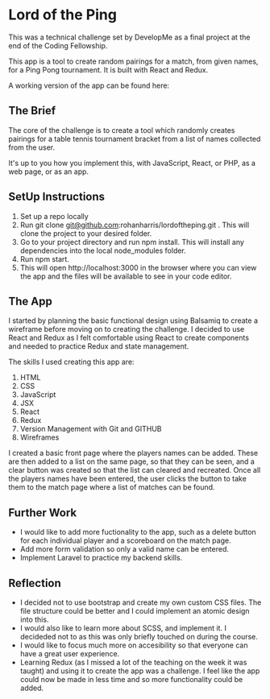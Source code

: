 # Lord of the Ping
This was a technical challenge set by DevelopMe as a final project at the end of the Coding Fellowship. 

This app is a tool to create random pairings for a match, from given names, for a Ping Pong tournament. It is built with React and Redux. 

A working version of the app can be found here: 


## The Brief

The core of the challenge is to create a tool which randomly creates pairings for a table tennis tournament bracket from a list of names collected from the user.

It's up to you how you implement this, with JavaScript, React, or PHP, as a web page, or as an app.


## SetUp Instructions

1. Set up a repo locally
2. Run git clone git@github.com:rohanharris/lordoftheping.git <desired sub-directory>. This will clone the project to your desired folder.
2. Go to your project directory and run npm install. This will install any dependencies into the local node_modules folder.
3. Run npm start.
4. This will open http://localhost:3000 in the browser where you can view the app and the files will be available to see in your code editor. 
  
  
## The App

I started by planning the basic functional design using Balsamiq to create a wireframe before moving on to creating the challenge. I decided to use React and Redux as I felt comfortable using React to create components and needed to practice Redux and state management. 

The skills I used creating this app are:

1. HTML
2. CSS
3. JavaScript
4. JSX
5. React
6. Redux
7. Version Management with Git and GITHUB
8. Wireframes


I created a basic front page where the players names can be added. These are then added to a list on the same page, so that they can be seen, and a clear button was created so that the list can cleared and recreated. Once all the players names have been entered, the user clicks the button to take them to the match page where a list of matches can be found. 


## Further Work

* I would like to add more fuctionality to the app, such as a delete button for each individual player and a scoreboard on the match page.
* Add more form validation so only a valid name can be entered.
* Implement Laravel to practice my backend skills. 


## Reflection

* I decided not to use bootstrap and create my own custom CSS files. The file structure could be better and I could implement an atomic design into this. 
* I would also like to learn more about SCSS, and implement it. I decideded not to as this was only briefly touched on during the course.
* I would like to focus much more on accesibility so that everyone can have a great user experience. 
* Learning Redux (as I missed a lot of the teaching on the week it was taught) and using it to create the app was a challenge. I feel like the app could now be       made in less time and so more functionality could be added.

